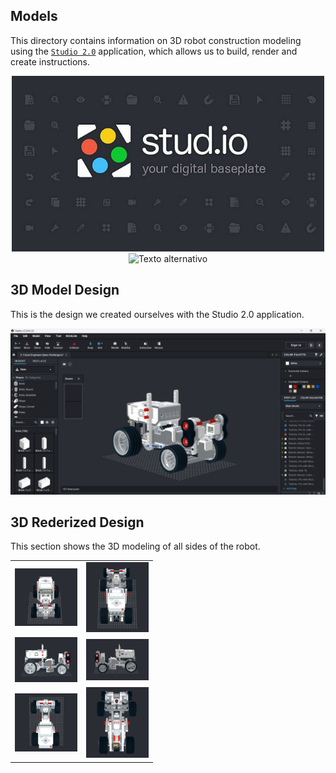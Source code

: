 ## Models
This directory contains information on 3D robot construction modeling using the [`Studio 2.0`](https://www.bricklink.com/v3/studio/download.page) application, which allows us to build, render and create instructions.

<div style="text-align: center;">
  <img src="https://github.com/csvprobotica/Bender21Meraki/blob/main/models/Studio2.0.jpg" alt="Texto alternativo" width="500"/>
</div>

<div style="text-align: center;">
  <img src="https://github.com/csvprobotica/Bender21Meraki/blob/main/models/3DModel.gif" alt="Texto alternativo" width="500"/>
</div>



## 3D Model Design
This is the design we created ourselves with the Studio 2.0 application.

<div style="text-align: center;">
  <img src="https://github.com/csvprobotica/Bender21Meraki/blob/main/models/Modelado3D.png" alt="Texto alternativo" width="700"/>
</div>

## 3D Rederized Design
This section shows the 3D modeling of all sides of the robot.

<table>
  <tr>
    <td><img src="https://github.com/csvprobotica/Bender21Meraki/blob/main/models/Render/FRONT.png" alt="Front" width="100"/></td>
    <td><img src="https://github.com/csvprobotica/Bender21Meraki/blob/main/models/Render/BACK.png" alt="Back" width="100"/></td>
  </tr>
  <tr>
    <td><img src="https://github.com/csvprobotica/Bender21Meraki/blob/main/models/Render/LEFT.png" alt="Left" width="100"/></td>
    <td><img src="https://github.com/csvprobotica/Bender21Meraki/blob/main/models/Render/RIGHT.png" alt="Right" width="100"/></td>
  </tr>
  <tr>
    <td><img src="https://github.com/csvprobotica/Bender21Meraki/blob/main/models/Render/TOP.png" alt="Top" width="100"/></td>
    <td><img src="https://github.com/csvprobotica/Bender21Meraki/blob/main/models/Render/BOTTOM.png" alt="Bottom" width="100"/></td>
  </tr>
</table>

